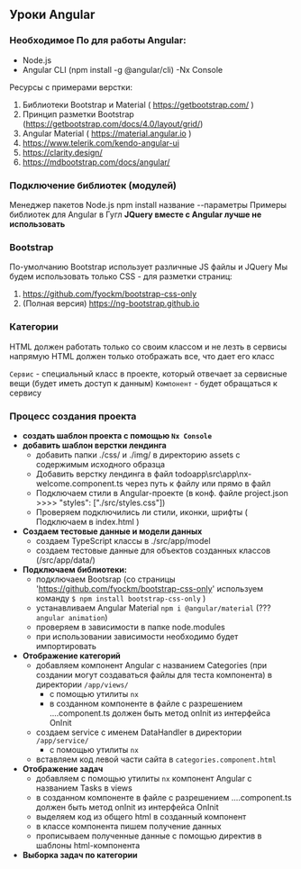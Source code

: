 ## Уроки Angular

### Необходимое По для работы Angular:
- Node.js
- Angular CLI (npm install -g @angular/cli)
-Nx Console

Ресурсы с примерами верстки:
1. Библиотеки Bootstrap и Material ( https://getbootstrap.com/ )
2. Принцип разметки Bootstrap (https://getbootstrap.com/docs/4.0/layout/grid/)
3. Angular Material ( https://material.angular.io )
4. https://www.telerik.com/kendo-angular-ui
5. https://clarity.design/
6. https://mdbootstrap.com/docs/angular/


### Подключение библиотек (модулей)
Менеджер пакетов Node.js
npm install название --параметры
Примеры библиотек для Angular в Гугл
__JQuery вместе с Angular лучше не использовать__

### Bootstrap
По-умолчанию Bootstrap использует различные JS файлы и JQuery
Мы будем использовать только CSS - для разметки страниц:
1. https://github.com/fyockm/bootstrap-css-only
2. (Полная версия) https://ng-bootstrap.github.io

### Категории
HTML должен работать только со своим классом и не лезть в сервисы напрямую
HTML должен только отображать все, что дает его класс

`Сервис` - специальный класс в проекте, который отвечает за сервисные вещи (будет иметь доступ к данным)
`Компонент` - будет обращаться к сервису


### Процесс создания проекта
- __создать шаблон проекта с помощью `Nx Console`__
- __добавить шаблон верстки лендинга__
    - добавить папки ./css/ и ./img/ в директорию assets с содержимым исходного образца
    - Добавить верстку лендинга в файл todoapp\src\app\nx-welcome.component.ts через путь к файлу или прямо в файл
    - Подключаем стили в Angular-проекте (в конф. файле project.json >>>> "styles": ["./src/styles.css"])
    - Проверяем подключились ли стили, иконки, шрифты ( Подключаем в index.html )
- __Создаем тестовые данные и модели данных__
    - создаем TypeScript классы в ./src/app/model
    - создаем тестовые данные для объектов созданных классов (/src/app/data/)
- __Подключаем библиотеки:__
    - подключаем Bootsrap (со страницы 'https://github.com/fyockm/bootstrap-css-only' используем команду `$ npm install bootstrap-css-only` )
    - устанавливаем Angular Material `npm i @angular/material` (??? `angular animation`)
    - проверяем в зависимости в папке node.modules
    - при использовании зависимости необходимо будет импортировать
- __Отображение категорий__
    - добавляем компонент Angular c названием Categories (при создании могут создаваться файлы для теста компонента) в директории `/app/views/` 
        - с помощью утилиты `nx`
        - в созданном компоненте в файле с разрешением ....component.ts должен быть метод onInit из интерфейса OnInit
    - создаем service c именем DataHandler в директории `/app/service/` 
        - с помощью утилиты `nx`
    - вставляем код левой части сайта в `categories.component.html`
- __Отображение задач__
    - добавляем c помощью утилиты `nx` компонент Angular с названием Tasks в views
    - в созданном компоненте в файле с разрешением ....component.ts должен быть метод onInit из интерфейса OnInit
    - выделяем код из общего html в созданный компонент
    - в классе компонента пишем получение данных
    - прописываем полученные данные с помощью директив в шаблоны html-компонента
- __Выборка задач по категории__